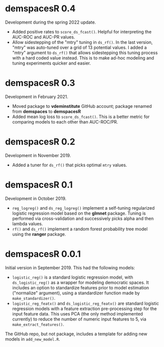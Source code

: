 # demspacesR 0.4

Development during the spring 2022 update.

- Added positive rates to `score_ds_fcast()`. Helpful for interpreting the AUC-ROC and AUC-PR values. 
- Allow sidestepping of the "mtry" tuning in `ds_rf()`. In the last version, "mtry" was auto-tuned over a grid of 13 potential values. I added a "mtry" argument to `ds_rf()` that allows sidestepping this tuning process with a hard coded value instead. This is to make ad-hoc modeling and tuning experiments quicker and easier.

# demspacesR 0.3

Development in February 2021. 

- Moved package to **vdeminstitute** GitHub account; package renamed from **demspaces** to **demspacesR**
- Added mean log loss to `score_ds_fcast()`. This is a better metric for comparing models to each other than AUC-ROC/PR. 

# demspacesR 0.2 

Development in November 2019.

* Added a tuner for `ds_rf()` that picks optimal `mtry` values. 

# demspacesR 0.1

Development in October 2019. 

* `reg_logreg()` and `ds_reg_logreg()` implement a self-tuning regularized logistic regression model based on the **glmnet** package. Tuning is performed via cross-validation and successively picks alpha and then lambda values. 
* `rf()` and `ds_rf()` implement a random forest probability tree model using the **ranger** package. 

# demspacesR 0.0.1

Initial version in September 2019. This had the following models:

* `logistic_reg()` is a standard logistic regression model, with `ds_logistic_reg()` as a wrapper for modeling democratic spaces. It includes an option to standardize features prior to model estimation ("normalize" argument), using a standardizer function made by `make_standardizer()`. 
* `logistic_reg_featx()` and `ds_logistic_reg_featx()` are standard logistic regression models with a feature extraction pre-processing step for the input feature data. This uses PCA (the only method implemented currently) to reduce the number of numeric input features to 5, via `make_extract_features()`. 

The GitHub repo, but not package, includes a template for adding new models in `add_new_model.R`. 
